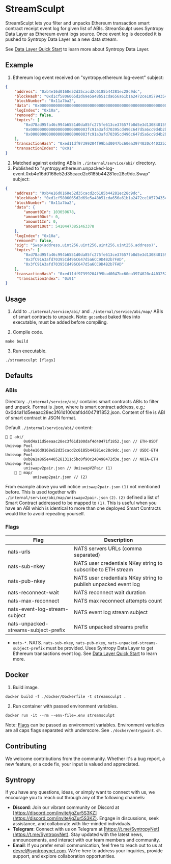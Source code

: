 # StreamSculpt

StreamSculpt lets you filter and unpacks Ethereum transaction smart contract receipt event log for given list of ABIs.
StreanSculpt uses Syntropy Data Layer as Ethereum event logs source. Once event log is decoded it is pushed
to Syntropy Data Layer as a new data stream.

See [Data Layer Quick Start](https://docs.syntropynet.com/build/) to learn more about Syntropy Data Layer.

## Example

1. Ethereum log event received on "syntropy.ethereum.log-event" subject:
```json
{
    "address": "0xb4e16d0168e52d35cacd2c6185b44281ec28c9dc",
    "blockHash": "0xd1cf5806065d2d69e5a48b51cda656a61b1a2472ce105794354798db523b66c2",
    "blockNumber": "0x11a7ba2",
    "data": "0x0000000000000000000000000000000000000000000000000000000006246db60000000000000000000000000000000000000000000000000000000000000000000000000000000000000000000000000000000000000000000000000000000000000000000000000000000000000000000000000000000000c037bb78ad06d2",
    "logIndex": "0x10a",
    "removed": false,
    "topics": [
        "0xd78ad95fa46c994b6551d0da85fc275fe613ce37657fb8d5e3d130840159d822",
        "0x0000000000000000000000003fc91a3afd70395cd496c647d5a6cc9d4b2b7fad",
        "0x0000000000000000000000003fc91a3afd70395cd496c647d5a6cc9d4b2b7fad"
    ],
    "transactionHash": "0xed11df97399204f99bad0047bc60ea3974020c4403252890ef1fbedb28dfec76",
    "transactionIndex": "0x91"
}
```
2. Matched against existing ABIs in `./internal/service/abi/` directory.
3. Published to "syntropy.ethereum.unpacked-log-event.0xb4e16d0168e52d35cacd2c6185b44281ec28c9dc.Swap" subject:
```json
{
    "address": "0xb4e16d0168e52d35cacd2c6185b44281ec28c9dc",
    "blockHash": "0xd1cf5806065d2d69e5a48b51cda656a61b1a2472ce105794354798db523b66c2",
    "blockNumber": "0x11a7ba2",
    "data": {
        "amount0In": 103050678,
        "amount0Out": 0,
        "amount1In": 0,
        "amount1Out": 54104473851463378
    },
    "logIndex": "0x10a",
    "removed": false,
    "sig": "Swap(address,uint256,uint256,uint256,uint256,address)",
    "topics": [
        "0xd78ad95fa46c994b6551d0da85fc275fe613ce37657fb8d5e3d130840159d822",
        "0x3fC91A3afd70395Cd496C647d5a6CC9D4B2b7FAD",
        "0x3fC91A3afd70395Cd496C647d5a6CC9D4B2b7FAD"
    ],
    "transactionHash": "0xed11df97399204f99bad0047bc60ea3974020c4403252890ef1fbedb28dfec76",
     "transactionIndex": "0x91"
}
```

## Usage

1. Add to `./internal/service/abi/` and `./internal/service/abi/map/` ABIs of smart contracts to unpack.
Note: `go:embed` baked files into executable, must be added before compiling.

2. Compile code.
```
make build
```

3. Run executable.
```
./streamsculpt [flags]
```

## Defaults

### ABIs

Directory `./internal/service/abi/` contains smart contracts ABIs to filter and unpack.
Format is <smart-contract>.json, where <smart-contract> is smart contract address, e.g.: 0x0d4a11d5eeaac28ec3f61d100daf4d40471f1852.json.
Content of file is ABI of smart contract in JSON format.

Default `./internal/service/abi/` content:
```
  abi/
        0x0d4a11d5eeaac28ec3f61d100daf4d40471f1852.json // ETH-USDT Uniswap Pool
        0xb4e16d0168e52d35cacd2c6185b44281ec28c9dc.json // USDC-ETH Uniswap Pool
        0xb8a1a865e4405281311c5bc0f90c240498472d3e.json // NOIA-ETH Uniswap Pool
        uniswapv2pair.json // UniswapV2Pair (1)
      map/
            uniswap2pair.json // (2)
```

From example above you will notice `uniswap2pair.json` `(1)` not mentioned before. This is used together with
`./internal/service/abi/map/uniswapv2pair.json` `(2)`. `(2)` defined a list of Smart Contract addressed to be mapped
to `(1)`. This is useful when you have an ABI which is identical to more than one deployed Smart Contracts would
like to avoid repeating yourself.

### Flags

| Flag                                 | Description                                                       |
| ------------------------------------ | ----------------------------------------------------------------- |
| nats-urls                            | NATS servers URLs (comma separated)                               |
| nats-sub-nkey                        | NATS user credentials NKey string to subscribe to ETH stream      |
| nats-pub-nkey                        | NATS user credentials NKey string to publish unpacked event log   |
| nats-reconnect-wait                  | NATS reconnect wait duration                                      |
| nats-max-reconnect                   | NATS max reconnect attempts count                                 |
| nats-event-log-stream-subject        | NATS event log stream subject                                     |
| nats-unpacked-streams-subject-prefix | NATS unpacked streams prefix                                      |

- `nats-*`. NATS.
`nats-sub-nkey`, `nats-pub-nkey`, `nats-unpacked-streams-subject-prefix` must be provided. Uses Syntropy Data Layer to get Ethereum transactions event log. See [Data Layer Quick Start](https://docs.syntropynet.com/docs/data-layer-quick-start) to learn more.

## Docker

1. Build image.
```
docker build -f ./docker/Dockerfile -t streamsculpt .
```

2. Run container with passed environment variables.
```
docker run -it --rm --env-file=.env streamsculpt
```

Note: [Flags](#flags) can be passed as environment variables.
Environment variables are all caps flags separated with underscore. See `./docker/entrypoint.sh`.

## Contributing

We welcome contributions from the community. Whether it's a bug report, a new feature, or a code fix, your input is valued and appreciated.

## Syntropy

If you have any questions, ideas, or simply want to connect with us, we encourage you to reach out through any of the following channels:

- **Discord**: Join our vibrant community on Discord at [https://discord.com/invite/jqZur5S3KZ](https://discord.com/invite/jqZur5S3KZ). Engage in discussions, seek assistance, and collaborate with like-minded individuals.
- **Telegram**: Connect with us on Telegram at [https://t.me/SyntropyNet](https://t.me/SyntropyNet). Stay updated with the latest news, announcements, and interact with our team members and community.
- **Email**: If you prefer email communication, feel free to reach out to us at devrel@syntropynet.com. We're here to address your inquiries, provide support, and explore collaboration opportunities.
